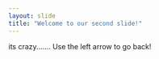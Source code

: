 ```yaml
---
layout: slide
title: "Welcome to our second slide!"
---
```

its crazy.......
Use the left arrow to go back!
